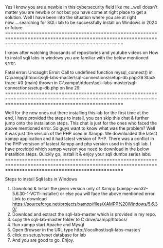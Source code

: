 Yes I know you are a newbie in this cybersecurity field like me...well doesn't matter you are newbie or not but you have come at right place to get a solution. Well I have been into the situation where you are at right now.....searching for SQLi lab to be successfully install on Windows in 2024 or future. ======================================================================================================================================================

I know after watching thousands of repositories and youtube videos on How to install sqli labs in windows you are familiar with the below mentioned error.

Fatal error: Uncaught Error: Call to undefined function mysql_connect() in C:\xampp\htdocs\sqli-labs-master\sql-connections\setup-db.php:29 Stack trace: #0 {main} thrown in C:\xampp\htdocs\sqli-labs-master\sql-connections\setup-db.php on line 29. ======================================================================================================================================================

Well for the new ones out there installing this lab for the first time at the end, I have provided the steps to install, you can skip this chat & further jump onto the installation steps. This chat is just for the ones who faced the above mentioned error. So guys want to know what was the problem? Well it was just the version of the PHP used in Xampp. We downloaded the latest xampp application and it had latest version of PHP. There was a conflict in the PHP versison of lastest Xampp and  php version used in this sqli lab. I have provided which xampp version you need to download in the below installtion steps. Quickly go, install it & enjoy your sqli dumbs series labs. ======================================================================================================================================================

Steps to install Sqli labs in Windows
1) Download & Install the given version only of Xampp (xampp-win32-5.6.30-1-VC11-installer) or else you will face the above mentioned error. Link to download https://sourceforge.net/projects/xampp/files/XAMPP%20Windows/5.6.30/
2) Download and extract the sqli-lab-master which is provided in my repo.
3) copy the sqli-lab-master folder to C drive/xampp/htdocs/
4) Run xampp start Apache and Mysql
5) Open Browser in the URL type http://localhost/sqli-labs-master/
6) click on setup/reset database for lab
7) And you are good to go. Enjoy.
